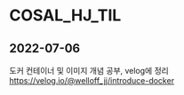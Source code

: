 # COSAL_HJ_TIL


## 2022-07-06
도커 컨테이너 및 이미지 개념 공부, velog에 정리
https://velog.io/@welloff_jj/introduce-docker
